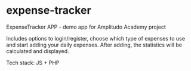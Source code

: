 # expense-tracker
ExpenseTracker APP - demo app for Amplitudo Academy project

Includes options to login/register, choose which type of expenses to use and start adding your daily expenses.
After adding, the statistics will be calculated and displayed.

Tech stack: JS + PHP
